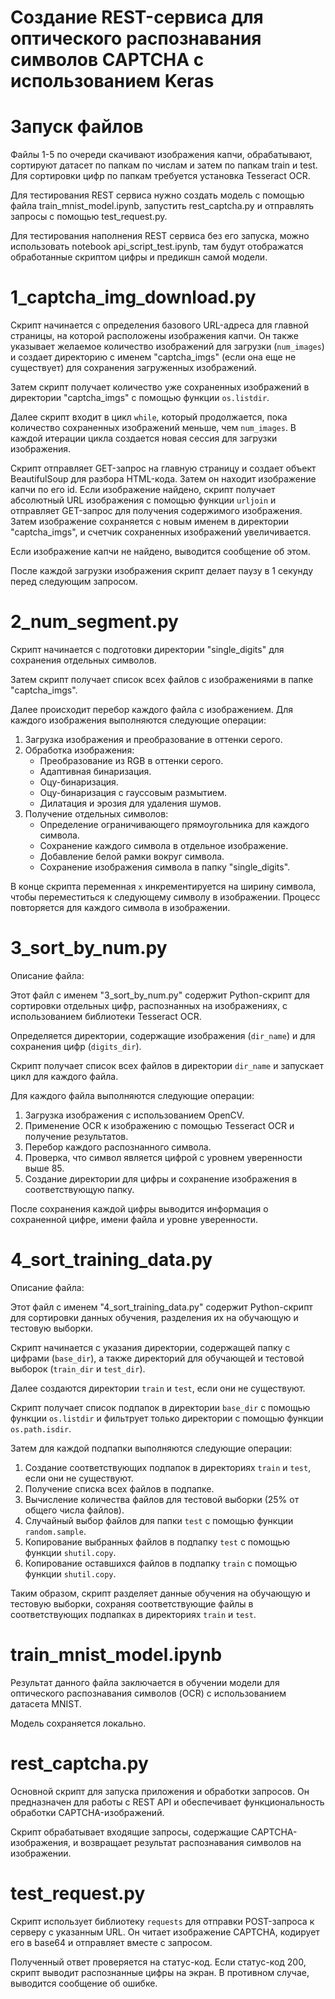 # Создание REST-сервиса для оптического распознавания символов CAPTCHA с использованием Keras

# Запуск файлов

Файлы 1-5 по очереди скачивают изображения капчи, обрабатывают, сортируют датасет по папкам по числам и затем по папкам train и test. Для сортировки цифр по папкам требуется установка Tesseract OCR. 

Для тестирования REST сервиса нужно создать модель с помощью файла train_mnist_model.ipynb, запустить rest_captcha.py и отправлять запросы с помощью test_request.py.

Для тестирования наполнения REST сервиса без его запуска, можно использовать notebook api_script_test.ipynb, там будут отображатся обработанные скриптом цифры и предикшн самой модели.

# 1_captcha_img_download.py

Скрипт начинается с определения базового URL-адреса для главной страницы, на которой расположены изображения капчи. Он также указывает желаемое количество изображений для загрузки (`num_images`) и создает директорию с именем "captcha_imgs" (если она еще не существует) для сохранения загруженных изображений.

Затем скрипт получает количество уже сохраненных изображений в директории "captcha_imgs" с помощью функции `os.listdir`.

Далее скрипт входит в цикл `while`, который продолжается, пока количество сохраненных изображений меньше, чем `num_images`. В каждой итерации цикла создается новая сессия для загрузки изображения.

Скрипт отправляет GET-запрос на главную страницу и создает объект BeautifulSoup для разбора HTML-кода. Затем он находит изображение капчи по его id. Если изображение найдено, скрипт получает абсолютный URL изображения с помощью функции `urljoin` и отправляет GET-запрос для получения содержимого изображения. Затем изображение сохраняется с новым именем в директории "captcha_imgs", и счетчик сохраненных изображений увеличивается.

Если изображение капчи не найдено, выводится сообщение об этом.

После каждой загрузки изображения скрипт делает паузу в 1 секунду перед следующим запросом.

# 2_num_segment.py

Скрипт начинается с подготовки директории "single_digits" для сохранения отдельных символов.

Затем скрипт получает список всех файлов с изображениями в папке "captcha_imgs".

Далее происходит перебор каждого файла с изображением. Для каждого изображения выполняются следующие операции:

1. Загрузка изображения и преобразование в оттенки серого.
2. Обработка изображения:
   - Преобразование из RGB в оттенки серого.
   - Адаптивная бинаризация.
   - Оцу-бинаризация.
   - Оцу-бинаризация с гауссовым размытием.
   - Дилатация и эрозия для удаления шумов.
3. Получение отдельных символов:
   - Определение ограничивающего прямоугольника для каждого символа.
   - Сохранение каждого символа в отдельное изображение.
   - Добавление белой рамки вокруг символа.
   - Сохранение изображения символа в папку "single_digits".

В конце скрипта переменная `x` инкрементируется на ширину символа, чтобы переместиться к следующему символу в изображении. Процесс повторяется для каждого символа в изображении.

# 3_sort_by_num.py

Описание файла:

Этот файл с именем "3_sort_by_num.py" содержит Python-скрипт для сортировки отдельных цифр, распознанных на изображениях, с использованием библиотеки Tesseract OCR. 

Определяется директории, содержащие изображения (`dir_name`) и для сохранения цифр (`digits_dir`).

Скрипт получает список всех файлов в директории `dir_name` и запускает цикл для каждого файла.

Для каждого файла выполняются следующие операции:

1. Загрузка изображения с использованием OpenCV.
2. Применение OCR к изображению с помощью Tesseract OCR и получение результатов.
3. Перебор каждого распознанного символа.
4. Проверка, что символ является цифрой с уровнем уверенности выше 85.
5. Создание директории для цифры и сохранение изображения в соответствующую папку.

После сохранения каждой цифры выводится информация о сохраненной цифре, имени файла и уровне уверенности.

# 4_sort_training_data.py

Описание файла:

Этот файл с именем "4_sort_training_data.py" содержит Python-скрипт для сортировки данных обучения, разделения их на обучающую и тестовую выборки.

Скрипт начинается с указания директории, содержащей папку с цифрами (`base_dir`), а также директорий для обучающей и тестовой выборок (`train_dir` и `test_dir`).

Далее создаются директории `train` и `test`, если они не существуют.

Скрипт получает список подпапок в директории `base_dir` с помощью функции `os.listdir` и фильтрует только директории с помощью функции `os.path.isdir`.

Затем для каждой подпапки выполняются следующие операции:

1. Создание соответствующих подпапок в директориях `train` и `test`, если они не существуют.
2. Получение списка всех файлов в подпапке.
3. Вычисление количества файлов для тестовой выборки (25% от общего числа файлов).
4. Случайный выбор файлов для папки `test` с помощью функции `random.sample`.
5. Копирование выбранных файлов в подпапку `test` с помощью функции `shutil.copy`.
6. Копирование оставшихся файлов в подпапку `train` с помощью функции `shutil.copy`.

Таким образом, скрипт разделяет данные обучения на обучающую и тестовую выборки, сохраняя соответствующие файлы в соответствующих подпапках в директориях `train` и `test`.

# train_mnist_model.ipynb

Результат данного файла заключается в обучении модели для оптического распознавания символов (OCR) с использованием датасета MNIST.

Модель сохраняется локально.

# rest_captcha.py

Основной скрипт для запуска приложения и обработки запросов. Он предназначен для работы с REST API и обеспечивает функциональность обработки CAPTCHA-изображений.

Скрипт обрабатывает входящие запросы, содержащие CAPTCHA-изображения, и возвращает результат распознавания символов на изображении.

# test_request.py

Скрипт использует библиотеку `requests` для отправки POST-запроса к серверу с указанным URL. Он читает изображение CAPTCHA, кодирует его в base64 и отправляет вместе с запросом.

Полученный ответ проверяется на статус-код. Если статус-код 200, скрипт выводит распознанные цифры на экран. В противном случае, выводится сообщение об ошибке.









